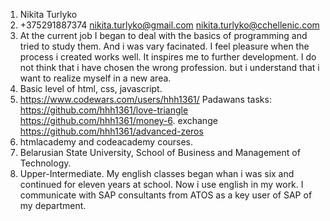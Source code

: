 1. Nikita Turlyko
2. +375291887374 nikita.turlyko@gmail.com nikita.turlyko@cchellenic.com
3. At the current job I began to deal with the basics of programming and tried to study them. And i was vary facinated. I feel pleasure when the process i created works well. It inspires me to further development. I do not think that i have chosen the wrong profession. but i understand that i want to realize myself in a new area.
4. Basic level of html, css, javascript.
5. https://www.codewars.com/users/hhh1361/ Padawans tasks: https://github.com/hhh1361/love-triangle https://github.com/hhh1361/money-6. exchange https://github.com/hhh1361/advanced-zeros
7. htmlacademy and codeacademy courses.
8. Belarusian State University, School of Business and Management of Technology.
9. Upper-Intermediate. My english classes began whan i was six and continued for eleven years at school. Now i use english in my work. I communicate with SAP consultants from ATOS as a key user of SAP of my department.
